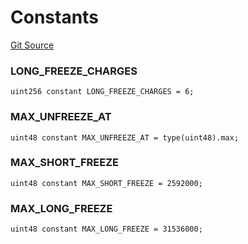 # Constants
[Git Source](https://github.com/larrythecucumber321/protocol/blob/0e60393685a4ae7994ac986273cdfa4cf9c069ed/contracts/mixins/Auth.sol)

### LONG_FREEZE_CHARGES

```solidity
uint256 constant LONG_FREEZE_CHARGES = 6;
```

### MAX_UNFREEZE_AT

```solidity
uint48 constant MAX_UNFREEZE_AT = type(uint48).max;
```

### MAX_SHORT_FREEZE

```solidity
uint48 constant MAX_SHORT_FREEZE = 2592000;
```

### MAX_LONG_FREEZE

```solidity
uint48 constant MAX_LONG_FREEZE = 31536000;
```

